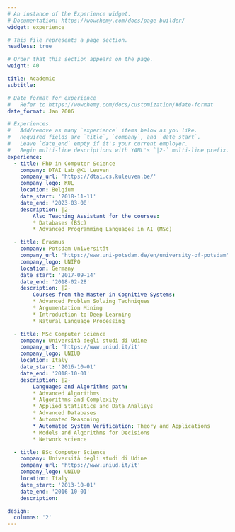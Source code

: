 ```yaml
---
# An instance of the Experience widget.
# Documentation: https://wowchemy.com/docs/page-builder/
widget: experience

# This file represents a page section.
headless: true

# Order that this section appears on the page.
weight: 40

title: Academic
subtitle:

# Date format for experience
#   Refer to https://wowchemy.com/docs/customization/#date-format
date_format: Jan 2006

# Experiences.
#   Add/remove as many `experience` items below as you like.
#   Required fields are `title`, `company`, and `date_start`.
#   Leave `date_end` empty if it's your current employer.
#   Begin multi-line descriptions with YAML's `|2-` multi-line prefix.
experience:
  - title: PhD in Computer Science
    company: DTAI Lab @KU Leuven
    company_url: 'https://dtai.cs.kuleuven.be/'
    company_logo: KUL
    location: Belgium
    date_start: '2018-11-11'
    date_end: '2023-03-08'
    description: |2-
        Also Teaching Assistant for the courses:
        * Databases (BSc)
        * Advanced Programming Languages in AI (MSc)

  - title: Erasmus
    company: Potsdam Universität
    company_url: 'https://www.uni-potsdam.de/en/university-of-potsdam'
    company_logo: UNIPO
    location: Germany
    date_start: '2017-09-14'
    date_end: '2018-02-28'
    description: |2- 
        Courses from the Master in Cognitive Systems:
        * Advanced Problem Solving Techniques
        * Argumentation Mining
        * Introduction to Deep Learning
        * Natural Language Processing

  - title: MSc Computer Science
    company: Università degli studi di Udine
    company_url: 'https://www.uniud.it/it'
    company_logo: UNIUD
    location: Italy
    date_start: '2016-10-01'
    date_end: '2018-10-01'
    description: |2- 
        Languages and Algorithms path:
        * Advanced Algorithms
        * Algorithms and Complexity
        * Applied Statistics and Data Analisys 
        * Advanced Databases
        * Automated Reasoning
        * Automated System Verification: Theory and Applications
        * Models and Algorithms for Decisions 
        * Network science

  - title: BSc Computer Science
    company: Università degli studi di Udine
    company_url: 'https://www.uniud.it/it'
    company_logo: UNIUD
    location: Italy
    date_start: '2013-10-01'
    date_end: '2016-10-01'
    description: 

design:
  columns: '2'
---
```

